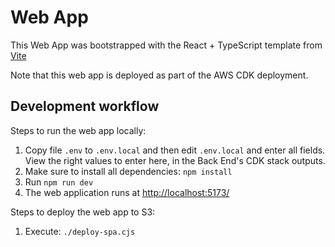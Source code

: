 # Web App

This Web App was bootstrapped with the React + TypeScript template from [Vite](https://vite.dev/)

Note that this web app is deployed as part of the AWS CDK deployment.

## Development workflow

Steps to run the web app locally:

1. Copy file `.env` to `.env.local` and then edit `.env.local` and enter all fields. View the right values to enter here, in the Back End's CDK stack outputs.
1. Make sure to install all dependencies: `npm install`
1. Run `npm run dev`
1. The web application runs at [http://localhost:5173/](http://localhost:5173/)

Steps to deploy the web app to S3:

1. Execute: `./deploy-spa.cjs`
